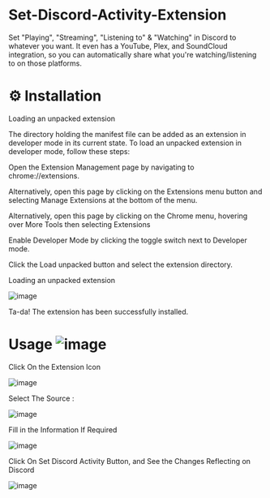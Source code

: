# Set-Discord-Activity-Extension

Set "Playing", "Streaming", "Listening to" &amp; "Watching" in Discord to whatever you want.
It even has a YouTube, Plex, and SoundCloud integration, so you can automatically share what you're watching/listening to on those platforms.

# ⚙️ Installation

Loading an unpacked extension

The directory holding the manifest file can be added as an extension in developer mode in its current state. To load an unpacked extension in developer mode, follow these steps:

Open the Extension Management page by navigating to chrome://extensions.

Alternatively, open this page by clicking on the Extensions menu button and selecting Manage Extensions at the bottom of the menu.

Alternatively, open this page by clicking on the Chrome menu, hovering over More Tools then selecting Extensions

Enable Developer Mode by clicking the toggle switch next to Developer mode.

Click the Load unpacked button and select the extension directory.

Loading an unpacked extension


![image](https://user-images.githubusercontent.com/77380733/160088128-9e578c24-bfa5-497a-b5b4-6130872a0b44.png)

Ta-da! The extension has been successfully installed.


# Usage ![image](https://user-images.githubusercontent.com/77380733/160088320-c517b8e3-4033-4fd2-a0bd-b7ba27f692a0.png)

Click On the Extension Icon 


![image](https://user-images.githubusercontent.com/77380733/160088461-eb94b690-761f-4636-b37c-7c7f83f3aa03.png)

Select The Source :


![image](https://user-images.githubusercontent.com/77380733/160089271-9cac9330-e9d5-4d61-a233-8fe7eb8bb329.png)

Fill in the Information If Required


![image](https://user-images.githubusercontent.com/77380733/160088661-5640d768-79c1-40bd-bb96-8b4e9168b86a.png)

Click On Set Discord Activity Button, and See the Changes Reflecting on Discord


![image](https://user-images.githubusercontent.com/77380733/160088903-d7efb046-5320-44d8-8282-09e6f521f258.png)


